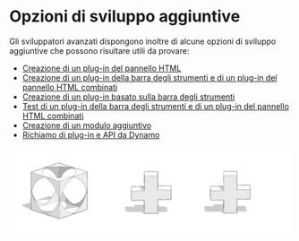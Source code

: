 # Opzioni di sviluppo aggiuntive

Gli sviluppatori avanzati dispongono inoltre di alcune opzioni di sviluppo aggiuntive che possono risultare utili da provare:

* [Creazione di un plug-in del pannello HTML](creating-an-html-panel-plugin.md)
* [Creazione di un plug-in della barra degli strumenti e di un plug-in del pannello HTML combinati](creating-a-combined-html-panel-and-toolbar-plugin.md)
* [Creazione di un plug-in basato sulla barra degli strumenti](creating-a-toolbar-based-plugin.md)
* [Test di un plug-in della barra degli strumenti e di un plug-in del pannello HTML combinati](testing-a-combined-html-panel-and-toolbar-plugin.md)
* [Creazione di un modulo aggiuntivo](creating-an-add-in.md)
* [Richiamo di plug-in e API da Dynamo](invoking-plugins-and-api-from-dynamo.md)

![](../../../.gitbook/assets/c23.PNG)
